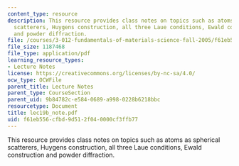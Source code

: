 ```yaml
---
content_type: resource
description: This resource provides class notes on topics such as atoms as spherical
  scatterers, Huygens construction, all three Laue conditions, Ewald construction
  and powder diffraction.
file: /courses/3-012-fundamentals-of-materials-science-fall-2005/f61eb556cfbd9d512f040000cf3ffb77_lec19b_note.pdf
file_size: 1187468
file_type: application/pdf
learning_resource_types:
- Lecture Notes
license: https://creativecommons.org/licenses/by-nc-sa/4.0/
ocw_type: OCWFile
parent_title: Lecture Notes
parent_type: CourseSection
parent_uid: 9b84782c-e584-0689-a998-0228b6218bbc
resourcetype: Document
title: lec19b_note.pdf
uid: f61eb556-cfbd-9d51-2f04-0000cf3ffb77
---
```

This resource provides class notes on topics such as atoms as spherical scatterers, Huygens construction, all three Laue conditions, Ewald construction and powder diffraction.